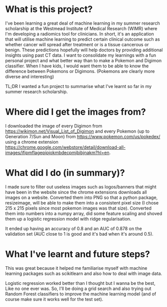 # What is this project?
I've been learning a great deal of machine learning in my summer research scholarship at the Westmead Institute of Medical Research (WIMR) where I'm developing a radiomics tool for clinicians. In short, it's an application that will utilise machine learning to predict certain clinical outcome such as whether cancer will spread after treatment or is a tissue cancerous or benign. These predictions hopefully will help doctors by providing additional insights using past CT data.
I want to consolidate my learnings with a fun personal project and what better way than to make a Pokemon and Digimon classifier. When I have kids, I would want them to be able to know the difference between Pokemons or Digimons. (Pokemons are clearly more diverse and interesting)

TL;DR I wanted a fun project to summarise what I've learnt so far in my summer research scholarship.

# Where did I get the images from?
I downloaded the image of every Digimon from https://wikimon.net/Visual_List_of_Digimon and every Pokemon (up to Generation 7/Sun and Moon) from https://www.pokemon.com/us/pokedex/ using a chrome extension https://chrome.google.com/webstore/detail/download-all-images/ifipmflagepipjokmbdecpmjbibjnakm?hl=en.

# What did I do (in summary)?
I made sure to filter out useless images such as logos/banners that might have been in the website since the chrome extensions downloads all images on a website. Converted them into PNG so that a python package, resizeimage, will be able to make them into a consistent pixel size (I chose 215 x 215 pixels since most pokemon images was that size). Converted them into numbers into a numpy array, did some feature scaling and shoved them up a logistic regression model with ridge regularisation. 

It ended up having an accuracy of 0.8 and an AUC of 0.878 on the validation set (AUC close to 1 is good and it's bad when it's around 0.5).

# What I've learnt and future steps?
This was great because it helped me familiarise myself with machine learning packages such as scikitlearn and also how to deal with image data.

Logistic regression worked better than I thought but I wanna be the best, Like no one ever was. So, I'll be doing a grid search and also trying out Random Forest classifiers to improve the machine learning model (and of course make sure it works well for the test set).
